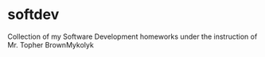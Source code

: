 # softdev
Collection of my Software Development homeworks under the instruction of Mr. Topher BrownMykolyk
